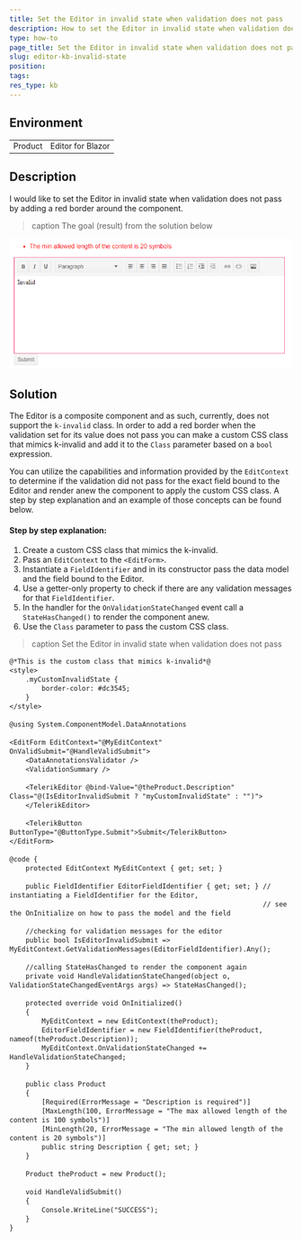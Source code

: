 ```yaml
---
title: Set the Editor in invalid state when validation does not pass
description: How to set the Editor in invalid state when validation does not pass
type: how-to
page_title: Set the Editor in invalid state when validation does not pass
slug: editor-kb-invalid-state
position:
tags:
res_type: kb
---
```


## Environment
<table>
	<tbody>
		<tr>
			<td>Product</td>
			<td>Editor for Blazor</td>
		</tr>
	</tbody>
</table>


## Description

I would like to set the Editor in invalid state when validation does not pass by adding a red border around the component. 


>caption The goal (result) from the solution below

![the editor in invalid state](images/editor-invalid-state.png)


## Solution

The Editor is a composite component and as such, currently, does not support the `k-invalid` class. In order to add a red border when the validation set for its value does not pass you can make a custom CSS class that mimics k-invalid and add it to the `Class` parameter based on a `bool` expression.

You can utilize the capabilities and information provided by the `EditContext` to determine if the validation did not pass for the exact field bound to the Editor and render anew the component to apply the custom CSS class. A step by step explanation and an example of those concepts can be found below.

#### Step by step explanation:

1. Create a custom CSS class that mimics the k-invalid.
1. Pass an `EditContext` to the `<EditForm>`.
1. Instantiate a `FieldIdentifier` and in its constructor pass the data model and the field bound to the Editor. 
1. Use a getter-only property to check if there are any validation messages for that `FieldIdentifier`.
1. In the handler for the `OnValidationStateChanged` event call a `StateHasChanged()` to render the component anew. 
1. Use the `Class` parameter to pass the custom CSS class.

>caption Set the Editor in invalid state when validation does not pass

````CSHTML
@*This is the custom class that mimics k-invalid*@
<style>
    .myCustomInvalidState {
        border-color: #dc3545;
    }
</style>

@using System.ComponentModel.DataAnnotations

<EditForm EditContext="@MyEditContext" OnValidSubmit="@HandleValidSubmit">
    <DataAnnotationsValidator />
    <ValidationSummary />

    <TelerikEditor @bind-Value="@theProduct.Description" Class="@(IsEditorInvalidSubmit ? "myCustomInvalidState" : "")">
    </TelerikEditor>

    <TelerikButton ButtonType="@ButtonType.Submit">Submit</TelerikButton>
</EditForm>

@code {
    protected EditContext MyEditContext { get; set; }

    public FieldIdentifier EditorFieldIdentifier { get; set; } // instantiating a FieldIdentifier for the Editor,
                                                               // see the OnInitialize on how to pass the model and the field

    //checking for validation messages for the editor
    public bool IsEditorInvalidSubmit => MyEditContext.GetValidationMessages(EditorFieldIdentifier).Any();

    //calling StateHasChanged to render the component again
    private void HandleValidationStateChanged(object o, ValidationStateChangedEventArgs args) => StateHasChanged();

    protected override void OnInitialized()
    {
        MyEditContext = new EditContext(theProduct);
        EditorFieldIdentifier = new FieldIdentifier(theProduct, nameof(theProduct.Description));
        MyEditContext.OnValidationStateChanged += HandleValidationStateChanged;
    }

    public class Product
    {
        [Required(ErrorMessage = "Description is required")]
        [MaxLength(100, ErrorMessage = "The max allowed length of the content is 100 symbols")]
        [MinLength(20, ErrorMessage = "The min allowed length of the content is 20 symbols")]
        public string Description { get; set; }
    }

    Product theProduct = new Product();

    void HandleValidSubmit()
    {
        Console.WriteLine("SUCCESS");
    }
}
````


